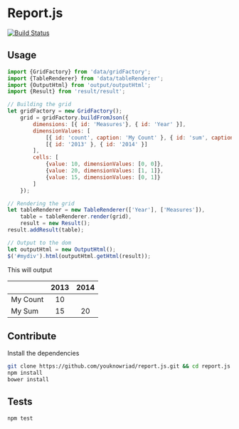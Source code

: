 Report.js
=========

[![Build Status](https://travis-ci.org/youknowriad/report.js.svg)](https://travis-ci.org/youknowriad/report.js)


Usage
-----

```javascript
import {GridFactory} from 'data/gridFactory';
import {TableRenderer} from 'data/tableRenderer';
import {OutputHtml} from 'output/outputHtml';
import {Result} from 'result/result';

// Building the grid
let gridFactory = new GridFactory();
    grid = gridFactory.buildFromJson({
        dimensions: [{ id: 'Measures'}, { id: 'Year' }],
        dimensionValues: [
            [{ id: 'count', caption: 'My Count' }, { id: 'sum', caption: 'My Sum' }],
            [{ id: '2013' }, { id: '2014' }]
        ],
        cells: [
            {value: 10, dimensionValues: [0, 0]},
            {value: 20, dimensionValues: [1, 1]},
            {value: 15, dimensionValues: [0, 1]}
        ]
    });

// Rendering the grid
let tableRenderer = new TableRenderer(['Year'], ['Measures']),
    table = tableRenderer.render(grid),
    result = new Result();
result.addResult(table);

// Output to the dom
let outputHtml = new OutputHtml();
$('#mydiv').html(outputHtml.getHtml(result));

```

This will output

|          | 2013 | 2014 |
|----------|:----:|:----:|
| My Count |  10  |      |
| My Sum   |  15  |  20  |


Contribute
----------
Install the dependencies

```sh
git clone https://github.com/youknowriad/report.js.git && cd report.js
npm install
bower install
```

Tests
-----

```sh
npm test
```
